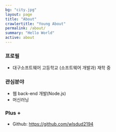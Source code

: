 ```yaml
---
bg: "city.jpg"
layout: page
title: "About"
crawlertitle: "Young About"
permalink: /about/
summary: "Hello World"
active: about
---
```


### 프로필
 - 대구소프트웨어 고등학교 (소프트웨어 개발과) 재학 중

### 관심분야
 - 웹 back-end 개발(Node.js)
 - 머신러닝

### Plus +
 - Github: <a href="https://github.com/wlsdud2194">https://github.com/wlsdud2194</a>
 